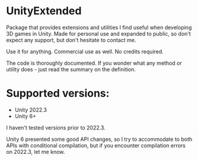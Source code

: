 # UnityExtended
Package that provides extensions and utilities I find useful when developing 3D games in Unity.
Made for personal use and expanded to public, so don't expect any support, but don't hesitate to contact me.

Use it for anything. Commercial use as well. No credits required.

The code is thoroughly documented. If you wonder what any method or utility does - just read the summary on the definition.

# Supported versions:
- Unity 2022.3
- Unity 6+

I haven't tested versions prior to 2022.3.

Unity 6 presented some good API changes, so I try to accommodate to both APIs with conditional compilation, but if you encounter compilation errors on 2022.3, let me know.
